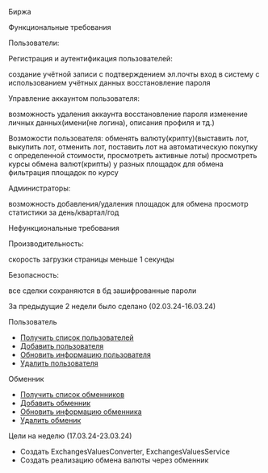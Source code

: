 Биржа

Функциональные требования

Пользователи:

Регистрация и аутентификация пользователей:

создание учётной записи с подтверждением эл.почты 
вход в систему с использованием учётных данных
восстановление пароля

Управление аккаунтом пользователя:

возможность удаления аккаунта
восстановление пароля
изменение личных данных(имени(не логина), описания профиля и тд.)

Возможости пользователя:
обменять валюту(крипту)(выставить лот, выкупить лот, отменить лот, поставить лот на автоматическую покупку
с определенной стоимости, просмотреть активные лоты)
просмотреть курсы обмена валют(крипты) у разных площадок для обмена 
фильтрация площадок по курсу

Администраторы:

возможность добавления/удаления площадок для обмена
просмотр статистики за день/квартал/год 

Нефункциональные требования

Производительность:

скорость загрузки страницы меньше 1 секунды

Безопасность:

все сделки сохраняются в бд
зашифрованные пароли
 
За предыдущие 2 недели было сделано (02.03.24-16.03.24)

Пользователь
- [Получить список пользователей](./screenshot/02.03.24-16.03.24/GET_user.png)
- [Добавить пользователя](./screenshot/02.03.24-16.03.24/POST_user.png)
- [Обновить информацию пользователя](./screenshot/02.03.24-16.03.24/PUT_user.png)
- [Удалить пользователя](./screenshot/02.03.24-16.03.24/DELETE_user.png)
  
Обменник
- [Получить список обменников](./screenshot/02.03.24-16.03.24/GET_exchange.png)
- [Добавить обменник](./screenshot/02.03.24-16.03.24/POST_exchange.png)
- [Обновить информацию обменника](./screenshot/02.03.24-16.03.24/PUT_exchange.png)
- [Удалить обменик](./screenshot/02.03.24-16.03.24/DELETE_exchange.png)
  
Цели на неделю (17.03.24-23.03.24)
- Создать ExchangesValuesConverter, ExchangesValuesService
- Создать реализацию обмена валюты через обменник
